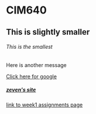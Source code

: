 # CIM640

## This is slightly smaller

###### This is the smallest

Here is another message

[Click here for google](http://www.google.com)

##### [zeven's site](http://www.zevenrodriguez.com)


[link to week1 assignments page](https://github.com/zevenrodriguez/cim640/tree/master/week1/readme.md)
